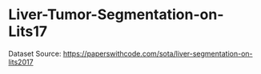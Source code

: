 # Liver-Tumor-Segmentation-on-Lits17

Dataset Source: https://paperswithcode.com/sota/liver-segmentation-on-lits2017
